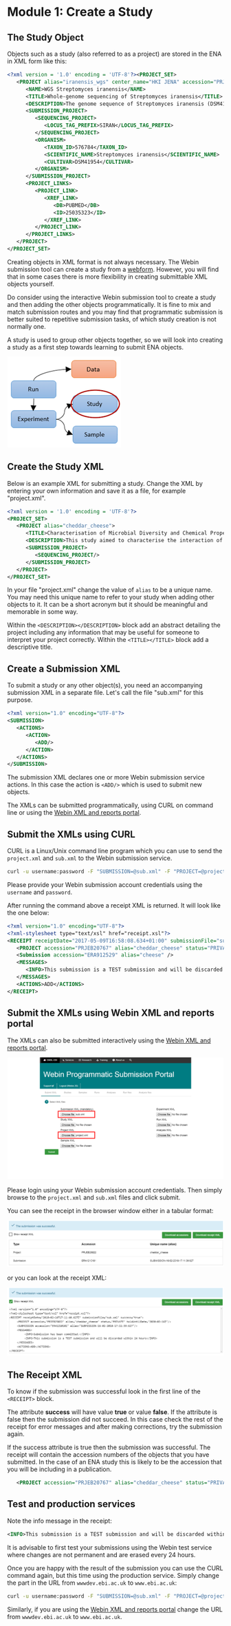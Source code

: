 # Module 1: Create a Study

## The Study Object

Objects such as a study (also referred to as a project) are stored in the ENA in XML form like this:

```xml
<?xml version = '1.0' encoding = 'UTF-8'?><PROJECT_SET>
   <PROJECT alias="iranensis_wgs" center_name="HKI JENA" accession="PRJEB5932">
      <NAME>WGS Streptomyces iranensis</NAME>
      <TITLE>Whole-genome sequencing of Streptomyces iranensis</TITLE>
      <DESCRIPTION>The genome sequence of Streptomyces iranensis (DSM41954) was obtained using Illumina HiSeq2000. The genome was assembled using a hybrid assembly approach based on Velvet and Newbler. The resulting genome has been annotated with a specific focus on secondary metabolite gene clusters.</DESCRIPTION>
      <SUBMISSION_PROJECT>
         <SEQUENCING_PROJECT>
            <LOCUS_TAG_PREFIX>SIRAN</LOCUS_TAG_PREFIX>
         </SEQUENCING_PROJECT>
         <ORGANISM>
            <TAXON_ID>576784</TAXON_ID>
            <SCIENTIFIC_NAME>Streptomyces iranensis</SCIENTIFIC_NAME>
            <CULTIVAR>DSM41954</CULTIVAR>
         </ORGANISM>
      </SUBMISSION_PROJECT>
      <PROJECT_LINKS>
         <PROJECT_LINK>
            <XREF_LINK>
               <DB>PUBMED</DB>
               <ID>25035323</ID>
            </XREF_LINK>
         </PROJECT_LINK>
      </PROJECT_LINKS>
   </PROJECT>
</PROJECT_SET>
```

Creating objects in XML format is not always necessary. The Webin submission tool can create a study from a <a href="./mod_02.html">webform</a>. 
However, you will find that in some cases there is more flexibility in creating submittable XML objects yourself. 

Do consider using the interactive Webin submission tool to create a study and then adding the other objects programmatically. It is fine to mix and match submission routes and you may find that programmatic submission is better suited to repetitive submission tasks, of which study creation is not normally one.

<!-- [webform](/mod_02.html) does not work -->

A study is used to group other objects together, so we will look into creating a study
as a first step towards learning to submit ENA objects.

![ENA Data Model](images/prog_01_p01.png) <!-- {:height="100px" width="100px"}  does not work. if no need to resize it's fine. had to explicitly resize image-->
<!-- <img src="_images/prog_01_p01.png" width="300" height="250" align="middle"/> problem: size adjustment works but sphinx does not copy over new image when it is not called using markdown syntax. also align="middle" does not work -->

## Create the Study XML

Below is an example XML for submitting a study. Change the XML by entering your own information and save it as a file, for example "project.xml".

```xml
<?xml version = '1.0' encoding = 'UTF-8'?>
<PROJECT_SET>
   <PROJECT alias="cheddar_cheese">
      <TITLE>Characterisation of Microbial Diversity and Chemical Properties of Cheddar Cheese Prepared from Heat-treated Milk</TITLE>
      <DESCRIPTION>This study aimed to characterise the interaction of microbial diversity and chemical properties of Cheddar cheese after three different heat treatments of milk</DESCRIPTION>
      <SUBMISSION_PROJECT>
         <SEQUENCING_PROJECT/>
      </SUBMISSION_PROJECT>
   </PROJECT>
</PROJECT_SET>
```

In your file "project.xml" change the value of `alias` to be a unique name. 
You may need this unique name to refer to your study when adding other objects to it. 
It can be a short acronym but it should be meaningful and memorable in some way.

Within the `<DESCRIPTION></DESCRIPTION>` block add an abstract detailing the project including any information that may be useful for someone to interpret your project correctly. Within the `<TITLE></TITLE>` block add a descriptive title. 

## Create a Submission XML

To submit a study or any other object(s), you need an accompanying submission XML in a separate file. 
Let's call the file "sub.xml" for this purpose. 

```xml
<?xml version="1.0" encoding="UTF-8"?>
<SUBMISSION>
   <ACTIONS>
      <ACTION>
         <ADD/>
      </ACTION>
   </ACTIONS>
</SUBMISSION>
```

The submission XML declares one or more Webin submission service actions. 
In this case the action is `<ADD/>` which is used to submit new objects. 

The XMLs can be submitted programmatically, using CURL on command line or 
using the [Webin XML and reports portal](prog_11.html).

## Submit the XMLs using CURL 

CURL is a Linux/Unix command line program which you can use to send the `project.xml` and `sub.xml`
to the Webin submission service.

```bash
curl -u username:password -F "SUBMISSION=@sub.xml" -F "PROJECT=@project.xml" "https://wwwdev.ebi.ac.uk/ena/submit/drop-box/submit/"
```

Please provide your Webin submission account credentials using the `username` and `password`.

After running the command above a receipt XML is returned. It will look like the one below:

```xml
<?xml version="1.0" encoding="UTF-8"?>
<?xml-stylesheet type="text/xsl" href="receipt.xsl"?>
<RECEIPT receiptDate="2017-05-09T16:58:08.634+01:00" submissionFile="sub.xml" success="true">
   <PROJECT accession="PRJEB20767" alias="cheddar_cheese" status="PRIVATE" />
   <Submission accession="ERA912529" alias="cheese" />
   <MESSAGES>
      <INFO>This submission is a TEST submission and will be discarded within 24 hours</INFO>
   </MESSAGES>
   <ACTIONS>ADD</ACTIONS>
</RECEIPT>
```

## Submit the XMLs using Webin XML and reports portal

The XMLs can also be submitted interactively using the [Webin XML and reports portal](prog_11.html).
 
![Webin XML and reports portal](images/webin_portal_study.png) 

Please login using your Webin submission account credentials. 
Then simply browse to the `project.xml` and `sub.xml` files and click submit. 

You can see the receipt in the browser window either in a tabular format:

![Webin XML and reports portal](images/webin_portal_study2.png)

or you can look at the receipt XML:

![Webin XML and reports portal](images/webin_portal_study3.png)

## The Receipt XML

To know if the submission was successful look in the first line of the `<RECEIPT>` block. 

The attribute **success** will have value **true** or value **false**. If the attribute 
is false then the submission did not succeed. In this case check the rest of 
the receipt for error messages and after making corrections, try the submission again. 

If the success attribute is true then the submission was successful. The receipt will 
contain the accession numbers of the objects that you have submitted. In the case of 
an ENA study this is likely to be the accession that you will be including in a 
publication.

```xml
   <PROJECT accession="PRJEB20767" alias="cheddar_cheese" status="PRIVATE" />
```

## Test and production services

Note the info message in the receipt:
```xml
<INFO>This submission is a TEST submission and will be discarded within 24 hours</INFO>
```

It is advisable to first test your submissions using the Webin test service where changes are not permanent 
and are erased every 24 hours. 

Once you are happy with the result of the submission you can use the CURL command again, 
but this time using the production service. Simply change the part in the URL from `wwwdev.ebi.ac.uk` to 
`www.ebi.ac.uk`:

```bash
curl -u username:password -F "SUBMISSION=@sub.xml" -F "PROJECT=@project.xml" "https://www.ebi.ac.uk/ena/submit/drop-box/submit/"
```

Similarly, if you are using the [Webin XML and reports portal](prog_11.html) change the URL from 
`wwwdev.ebi.ac.uk` to `www.ebi.ac.uk`.
